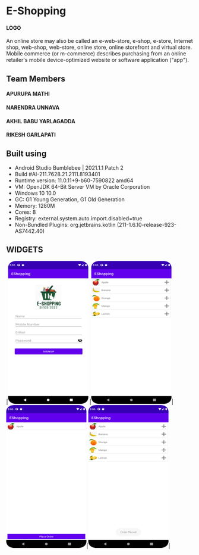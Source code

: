# E-Shopping

#### LOGO


An online store may also be called an e-web-store, e-shop, e-store, Internet shop, web-shop, web-store, online store, online storefront and virtual store. Mobile commerce (or m-commerce) describes purchasing from an online retailer's mobile device-optimized website or software application ("app").


## Team Members

#### APURUPA MATHI
#### NARENDRA UNNAVA
#### AKHIL BABU YARLAGADDA
#### RIKESH GARLAPATI

## Built using

- Android Studio Bumblebee | 2021.1.1 Patch 2
- Build #AI-211.7628.21.2111.8193401
- Runtime version: 11.0.11+9-b60-7590822 amd64
- VM: OpenJDK 64-Bit Server VM by Oracle Corporation
- Windows 10 10.0
- GC: G1 Young Generation, G1 Old Generation
- Memory: 1280M
- Cores: 8
- Registry: external.system.auto.import.disabled=true
- Non-Bundled Plugins: org.jetbrains.kotlin (211-1.6.10-release-923-AS7442.40)


## WIDGETS

|<img src="https://github.com/akhilyarlagadda9/E-Shopping/blob/main/screenshots/Screenshot_20220419_200516.png?raw=true" width="216" height="384" /> |<img src="https://github.com/akhilyarlagadda9/E-Shopping/blob/main/screenshots/Screenshot_20220419_200601.png?raw=true" width="216" height="384" />|<img src="https://github.com/akhilyarlagadda9/E-Shopping/blob/main/screenshots/Screenshot_20220419_200613.png?raw=true" width="216" height="384" />|<img src="https://github.com/akhilyarlagadda9/E-Shopping/blob/main/screenshots/Screenshot_20220419_200847.png?raw=true" width="216" height="384" />|




